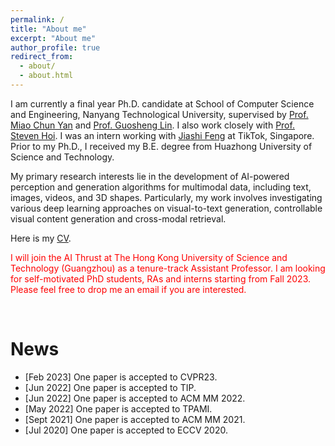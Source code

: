 ```yaml
---
permalink: /
title: "About me"
excerpt: "About me"
author_profile: true
redirect_from: 
  - about/
  - about.html
---
```


I am currently a final year Ph.D. candidate at School of Computer Science and Engineering, Nanyang Technological University, supervised by [Prof. Miao Chun Yan](https://dr.ntu.edu.sg/cris/rp/rp00084) and [Prof. Guosheng Lin](https://guosheng.github.io). I also work closely with [Prof. Steven Hoi](https://sites.google.com/view/stevenhoi/home). I was an intern working with [Jiashi Feng](https://sites.google.com/site/jshfeng/home) at TikTok, Singapore. Prior to my Ph.D., I received my B.E. degree from Huazhong University of Science and Technology. 

My primary research interests lie in the development of AI-powered perception and generation algorithms for multimodal data, including text, images, videos, and 3D shapes. Particularly, my work involves investigating various deep learning approaches on visual-to-text generation, controllable visual content generation and cross-modal retrieval.

Here is my [CV](files/wanghao_resume.pdf).


<p style="color:red;"> I will join the AI Thrust at The Hong Kong University of Science and Technology (Guangzhou) as a tenure-track Assistant Professor. 
I am looking for self-motivated PhD students, RAs and interns starting from Fall 2023. Please feel free to drop me an email if you are interested.
</p>

<br />


News
======

* [Feb 2023] One paper is accepted to CVPR23.
* [Jun 2022] One paper is accepted to TIP.
* [Jun 2022] One paper is accepted to ACM MM 2022.
* [May 2022] One paper is accepted to TPAMI.
* [Sept 2021] One paper is accepted to ACM MM 2021.
* [Jul 2020] One paper is accepted to ECCV 2020.
